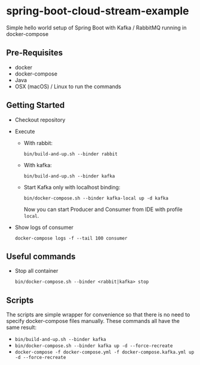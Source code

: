 # spring-boot-cloud-stream-example
Simple hello world setup of Spring Boot with Kafka / RabbitMQ running in docker-compose

## Pre-Requisites
* docker
* docker-compose
* Java
* OSX (macOS) / Linux to run the commands

## Getting Started
* Checkout repository
* Execute

  * With rabbit:

     `bin/build-and-up.sh --binder rabbit`
  * With kafka:

     `bin/build-and-up.sh --binder kafka`

  * Start Kafka only with localhost binding:

     `bin/docker-compose.sh --binder kafka-local up -d kafka`

     Now you can start Producer and Consumer from IDE with profile `local`.

* Show logs of consumer

   `docker-compose logs -f --tail 100 consumer`

## Useful commands
* Stop all container

  `bin/docker-compose.sh --binder <rabbit|kafka> stop`

## Scripts
The scripts are simple wrapper for convenience so that there is no need to specify docker-compose files manually.
These commands all have the same result:
* `bin/build-and-up.sh --binder kafka`
* `bin/docker-compose.sh --binder kafka up -d --force-recreate`
* `docker-compose -f docker-compose.yml -f docker-compose.kafka.yml up -d --force-recreate`


